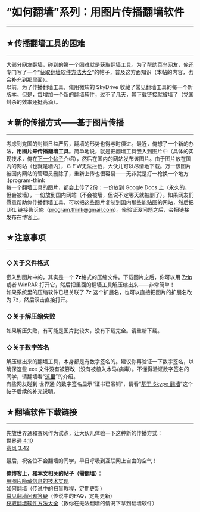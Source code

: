 # “如何翻墙”系列：用图片传播翻墙软件 

-----

 ## ★传播翻墙工具的困难
----------

  
 大部分网友翻墙，碰到的第一个困难就是获取翻墙工具。为了帮助菜鸟网友，俺还专门写了一个“[获取翻墙软件方法大全](https://program-think.blogspot.com/2011/03/how-to-get-gfw-tools.html)”的帖子，普及这方面知识（本帖的内容，也会补充到那里面）。  
 以前，为了传播翻墙工具，俺用微软的 SkyDrive 收藏了常见翻墙工具的每一个新版本。但是，每增加一个新的翻墙软件，过不了几天，其下载链接就被墙了（党国封杀的效率还挺高滴）。  
   
   
 ## ★新的传播方式——基于图片传播
---------------

  
 考虑到党国的封锁日益严厉，翻墙的形势也得与时俱进。最近，俺想了一个新的办法，**用图片来传播翻墙工具**。简单地说，就是把翻墙工具嵌入到图片中（具体的实现技术，俺在[下一个帖子](https://program-think.blogspot.com/2011/06/use-image-hide-information.html)介绍），然后在国内的网站发布该图片。由于图片放在国内的网站（也就是墙内），ＧＦW无法拦截，大伙儿可以尽情地下载。万一该图片被国内网站的管理员删除了，重新上传也很容易——无非就是打一枪换一个地方 :)program-think  
 每一个翻墙工具的图片，都会上传了2份：一份放到 Google Docs 上（永久的，但会被墙），一份放到国内网站（不会被墙，但说不定哪天就被删了）。如果网友们愿意帮助俺传播翻墙工具，可以把这些图片复制到国内那些能贴图的网站，然后把 URL 链接告诉俺（[program.think@gmail.com](mailto:program.think@gmail.com)）。俺验证没问题之后，会把链接发布在博客上。  
   
   
 ## ★注意事项
-----

  
 ### ◇关于文件格式

  
 嵌入到图片中的，其实是一个 **7z**格式的压缩文件。下载图片之后，你可以用 [7zip](http://www.7-zip.org/) 或者 WinRAR 打开它，然后把里面的翻墙工具解压缩出来——非常简单！  
 如果系统里的压缩软件已经关联了 7z 这个扩展名，也可以直接把图片的扩展名改为 7z，然后双击直接打开。  
   
 ### ◇关于解压缩失败

  
 如果解压失败，有可能是图片比较大，没有下载完全。请重新下载。  
   
 ### ◇关于数字签名

  
 解压缩出来的翻墙工具，本身都是有数字签名的。建议你再验证一下数字签名，以确保这些 exe 文件没有被篡改（没有被植入木马/病毒）。不懂得验证数字签名的同学，请翻墙看“[这里](https://program-think.blogspot.com/2010/02/introduce-digital-certificate-and-ca.html#verify_file)”的介绍。  
 有些网友碰到 世界通 的数字签名显示“证书已吊销”，请看“[基于 Skype 翻墙](https://program-think.blogspot.com/2011/05/use-image-hide-gfw-tool.html)”这个帖子后续的补充说明。  
   
   
 ## ★翻墙软件下载链接
---------

  
 先放世界通和赛风作为试点，让大伙儿体验一下这种新的传播方式：  
 [世界通 4.10](https://lh6.googleusercontent.com/r-As65oVYJnV8dO9lXS7B1n1MPfzxqB_6SpF0lMgvtKEQr1JTI3Cu7ffA7X2_MbeGVcdZAAlO3WC_2tHBeRT1eh74YWElhu_2m72Bdj43-FOaBokFRuobR9cImFahzi1564lqz0n)  
 [赛风 3.42](https://lh4.googleusercontent.com/mS8e6wTeG7LmGl_46PpQovzj5i0L_7KYzY5hlla3yvDVYNjat35aW8X2L-9JS-pcofn3rCzjaX0d5m41RRhgvU4ar6YJSTBSx4O7ryKVxd89kECLoV9KlgugBHV3mR6eSurdNiBw)  
   
 最后，祝各位不会翻墙的同学，早日呼吸到互联网上自由的空气！  
   
   
 **俺博客上，和本文相关的帖子（需翻墙）**：  
 [用图片隐藏信息的技术实现](https://program-think.blogspot.com/2011/06/use-image-hide-information.html)  
 [如何翻墙](https://program-think.blogspot.com/2009/05/how-to-break-through-gfw.html)（传说中的扫盲教程，定期更新）  
 [常见翻墙问题答疑](https://program-think.blogspot.com/2011/09/gfw-faq.html)（传说中的FAQ，定期更新）  
 [获取翻墙软件方法大全](https://program-think.blogspot.com/2011/03/how-to-get-gfw-tools.html)（教你在无法翻墙的情况下拿到翻墙软件） 